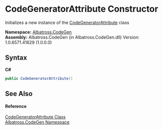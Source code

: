# CodeGeneratorAttribute Constructor 
 

Initializes a new instance of the <a href="811A94CE.md">CodeGeneratorAttribute</a> class

**Namespace:**&nbsp;<a href="DCDDD28E.md">Albatross.CodeGen</a><br />**Assembly:**&nbsp;Albatross.CodeGen (in Albatross.CodeGen.dll) Version: 1.0.6571.41629 (1.0.0.0)

## Syntax

**C#**<br />
``` C#
public CodeGeneratorAttribute()
```


## See Also


#### Reference
<a href="811A94CE.md">CodeGeneratorAttribute Class</a><br /><a href="DCDDD28E.md">Albatross.CodeGen Namespace</a><br />